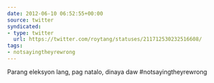 ```yaml
---
date: 2012-06-10 06:52:55+00:00
source: twitter
syndicated:
- type: twitter
  url: https://twitter.com/roytang/statuses/211712530232516608/
tags:
- notsayingtheyrewrong
---
```


Parang eleksyon lang, pag natalo, dinaya daw #notsayingtheyrewrong